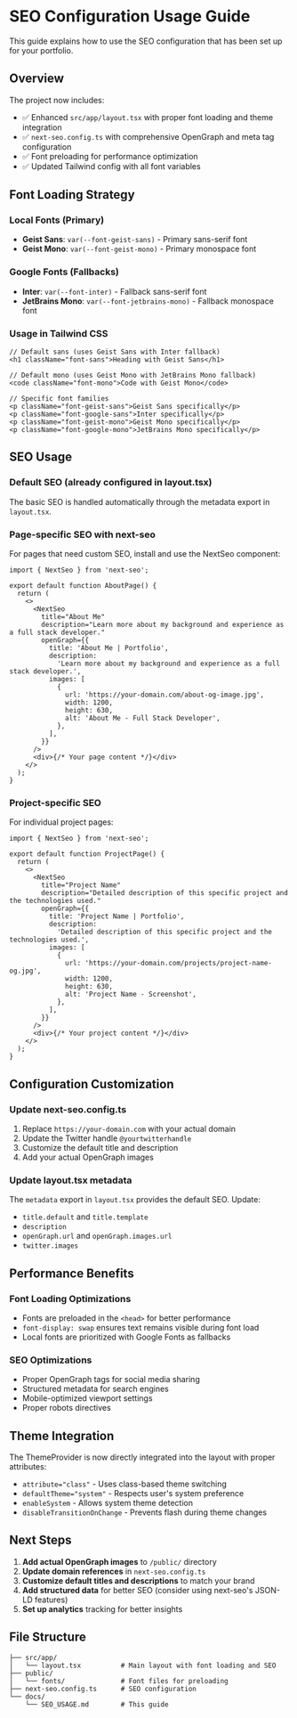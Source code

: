 # SEO Configuration Usage Guide

This guide explains how to use the SEO configuration that has been set up for your portfolio.

## Overview

The project now includes:

- ✅ Enhanced `src/app/layout.tsx` with proper font loading and theme integration
- ✅ `next-seo.config.ts` with comprehensive OpenGraph and meta tag configuration
- ✅ Font preloading for performance optimization
- ✅ Updated Tailwind config with all font variables

## Font Loading Strategy

### Local Fonts (Primary)

- **Geist Sans**: `var(--font-geist-sans)` - Primary sans-serif font
- **Geist Mono**: `var(--font-geist-mono)` - Primary monospace font

### Google Fonts (Fallbacks)

- **Inter**: `var(--font-inter)` - Fallback sans-serif font
- **JetBrains Mono**: `var(--font-jetbrains-mono)` - Fallback monospace font

### Usage in Tailwind CSS

```tsx
// Default sans (uses Geist Sans with Inter fallback)
<h1 className="font-sans">Heading with Geist Sans</h1>

// Default mono (uses Geist Mono with JetBrains Mono fallback)
<code className="font-mono">Code with Geist Mono</code>

// Specific font families
<p className="font-geist-sans">Geist Sans specifically</p>
<p className="font-google-sans">Inter specifically</p>
<p className="font-geist-mono">Geist Mono specifically</p>
<p className="font-google-mono">JetBrains Mono specifically</p>
```

## SEO Usage

### Default SEO (already configured in layout.tsx)

The basic SEO is handled automatically through the metadata export in `layout.tsx`.

### Page-specific SEO with next-seo

For pages that need custom SEO, install and use the NextSeo component:

```tsx
import { NextSeo } from 'next-seo';

export default function AboutPage() {
  return (
    <>
      <NextSeo
        title="About Me"
        description="Learn more about my background and experience as a full stack developer."
        openGraph={{
          title: 'About Me | Portfolio',
          description:
            'Learn more about my background and experience as a full stack developer.',
          images: [
            {
              url: 'https://your-domain.com/about-og-image.jpg',
              width: 1200,
              height: 630,
              alt: 'About Me - Full Stack Developer',
            },
          ],
        }}
      />
      <div>{/* Your page content */}</div>
    </>
  );
}
```

### Project-specific SEO

For individual project pages:

```tsx
import { NextSeo } from 'next-seo';

export default function ProjectPage() {
  return (
    <>
      <NextSeo
        title="Project Name"
        description="Detailed description of this specific project and the technologies used."
        openGraph={{
          title: 'Project Name | Portfolio',
          description:
            'Detailed description of this specific project and the technologies used.',
          images: [
            {
              url: 'https://your-domain.com/projects/project-name-og.jpg',
              width: 1200,
              height: 630,
              alt: 'Project Name - Screenshot',
            },
          ],
        }}
      />
      <div>{/* Your project content */}</div>
    </>
  );
}
```

## Configuration Customization

### Update next-seo.config.ts

1. Replace `https://your-domain.com` with your actual domain
2. Update the Twitter handle `@yourtwitterhandle`
3. Customize the default title and description
4. Add your actual OpenGraph images

### Update layout.tsx metadata

The `metadata` export in `layout.tsx` provides the default SEO. Update:

- `title.default` and `title.template`
- `description`
- `openGraph.url` and `openGraph.images.url`
- `twitter.images`

## Performance Benefits

### Font Loading Optimizations

- Fonts are preloaded in the `<head>` for better performance
- `font-display: swap` ensures text remains visible during font load
- Local fonts are prioritized with Google Fonts as fallbacks

### SEO Optimizations

- Proper OpenGraph tags for social media sharing
- Structured metadata for search engines
- Mobile-optimized viewport settings
- Proper robots directives

## Theme Integration

The ThemeProvider is now directly integrated into the layout with proper attributes:

- `attribute="class"` - Uses class-based theme switching
- `defaultTheme="system"` - Respects user's system preference
- `enableSystem` - Allows system theme detection
- `disableTransitionOnChange` - Prevents flash during theme changes

## Next Steps

1. **Add actual OpenGraph images** to `/public/` directory
2. **Update domain references** in `next-seo.config.ts`
3. **Customize default titles and descriptions** to match your brand
4. **Add structured data** for better SEO (consider using next-seo's JSON-LD features)
5. **Set up analytics** tracking for better insights

## File Structure

```
├── src/app/
│   └── layout.tsx          # Main layout with font loading and SEO
├── public/
│   └── fonts/              # Font files for preloading
├── next-seo.config.ts      # SEO configuration
└── docs/
    └── SEO_USAGE.md        # This guide
```
